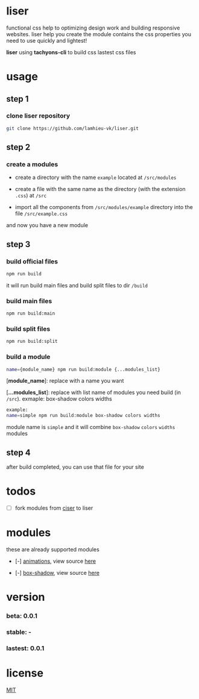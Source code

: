 # liser

functional css help to optimizing design work and building responsive websites. liser help you create the module contains the css properties you need to use quickly and lightest!

**liser** using **tachyons-cli** to build css lastest css files


# usage

## step 1

### clone liser repository
```bash
git clone https://github.com/lamhieu-vk/liser.git
```

## step 2

### create a modules

- create a directory with the name `example` located at `/src/modules`

- create a file with the same name as the directory (with the extension `.css`) at `/src`

- import all the components from `/src/modules/example` directory into the file `/src/example.css`

and now you have a new module

## step 3

### build official files

```bash
npm run build
```

it will run build main files and build split files to dir `/build`

### build main files

```bash
npm run build:main
```

### build split files

```bash
npm run build:split
```

### build a module

```bash
name={module_name} npm run build:module {...modules_list}
```

[**module_name**]: replace with a name you want

[**...modules_list**]: replace with list name of modules you need build (in `/src`). exmaple: box-shadow colors widths

```bash
example:
name=simple npm run build:module box-shadow colors widths
```

module name is `simple` and it will combine `box-shadow` `colors` `widths` modules

## step 4

after build completed, you can use that file for your site


# todos

- [ ] fork modules from [ciser](https://github.com/lamhieu-vk/ciser) to liser


# modules

these are already supported modules

- [-] [animations](https://github.com/lamhieu-vk/liser/blob/master/docs/animations.md), view source [here](https://github.com/lamhieu-vk/liser/tree/master/src/modules/animations)

- [-] [box-shadow](https://github.com/lamhieu-vk/liser/blob/master/docs/box-shadow.md), view source [here](https://github.com/lamhieu-vk/liser/tree/master/src/modules/box-shadow)


# version

### beta: 0.0.1

### stable: -

### lastest: 0.0.1


# license

[MIT](https://github.com/lamhieu-vk/liser/blob/master/LICENSE)
